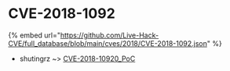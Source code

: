 # CVE-2018-1092
{% embed url="https://github.com/Live-Hack-CVE/full_database/blob/main/cves/2018/CVE-2018-1092.json" %}

* shutingrz ~> [CVE-2018-10920_PoC](https://www.alice-snow.ru/2018/database/cve-2018-1092/cve-2018-10920_poc-shutingrz)